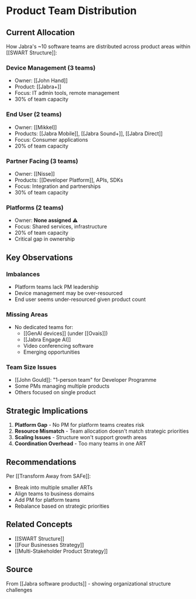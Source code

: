# Product Team Distribution

## Current Allocation

How Jabra's ~10 software teams are distributed across product areas within [[SWART Structure]]:

### Device Management (3 teams)
- Owner: [[John Hand]]
- Product: [[Jabra+]]
- Focus: IT admin tools, remote management
- 30% of team capacity

### End User (2 teams)
- Owner: [[Mikkel]]
- Products: [[Jabra Mobile]], [[Jabra Sound+]], [[Jabra Direct]]
- Focus: Consumer applications
- 20% of team capacity

### Partner Facing (3 teams)
- Owner: [[Nisse]]
- Products: [[Developer Platform]], APIs, SDKs
- Focus: Integration and partnerships
- 30% of team capacity

### Platforms (2 teams)
- Owner: **None assigned** ⚠️
- Focus: Shared services, infrastructure
- 20% of team capacity
- Critical gap in ownership

## Key Observations

### Imbalances
- Platform teams lack PM leadership
- Device management may be over-resourced
- End user seems under-resourced given product count

### Missing Areas
- No dedicated teams for:
  - [[GenAI devices]] (under [[Ovais]])
  - [[Jabra Engage AI]] 
  - Video conferencing software
  - Emerging opportunities

### Team Size Issues
- [[John Gould]]: "1-person team" for Developer Programme
- Some PMs managing multiple products
- Others focused on single product

## Strategic Implications

1. **Platform Gap** - No PM for platform teams creates risk
2. **Resource Mismatch** - Team allocation doesn't match strategic priorities
3. **Scaling Issues** - Structure won't support growth areas
4. **Coordination Overhead** - Too many teams in one ART

## Recommendations

Per [[Transform Away from SAFe]]:
- Break into multiple smaller ARTs
- Align teams to business domains
- Add PM for platform teams
- Rebalance based on strategic priorities

## Related Concepts
- [[SWART Structure]]
- [[Four Businesses Strategy]]
- [[Multi-Stakeholder Product Strategy]]

## Source
From [[Jabra software products]] - showing organizational structure challenges